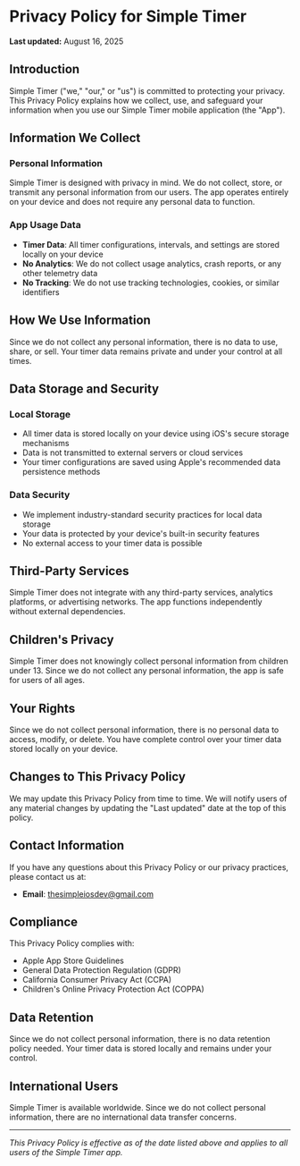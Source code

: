 # Privacy Policy for Simple Timer

**Last updated:** August 16, 2025

## Introduction

Simple Timer ("we," "our," or "us") is committed to protecting your privacy. This Privacy Policy explains how we collect, use, and safeguard your information when you use our Simple Timer mobile application (the "App").

## Information We Collect

### Personal Information
Simple Timer is designed with privacy in mind. We do not collect, store, or transmit any personal information from our users. The app operates entirely on your device and does not require any personal data to function.

### App Usage Data
- **Timer Data**: All timer configurations, intervals, and settings are stored locally on your device
- **No Analytics**: We do not collect usage analytics, crash reports, or any other telemetry data
- **No Tracking**: We do not use tracking technologies, cookies, or similar identifiers

## How We Use Information

Since we do not collect any personal information, there is no data to use, share, or sell. Your timer data remains private and under your control at all times.

## Data Storage and Security

### Local Storage
- All timer data is stored locally on your device using iOS's secure storage mechanisms
- Data is not transmitted to external servers or cloud services
- Your timer configurations are saved using Apple's recommended data persistence methods

### Data Security
- We implement industry-standard security practices for local data storage
- Your data is protected by your device's built-in security features
- No external access to your timer data is possible

## Third-Party Services

Simple Timer does not integrate with any third-party services, analytics platforms, or advertising networks. The app functions independently without external dependencies.

## Children's Privacy

Simple Timer does not knowingly collect personal information from children under 13. Since we do not collect any personal information, the app is safe for users of all ages.

## Your Rights

Since we do not collect personal information, there is no personal data to access, modify, or delete. You have complete control over your timer data stored locally on your device.

## Changes to This Privacy Policy

We may update this Privacy Policy from time to time. We will notify users of any material changes by updating the "Last updated" date at the top of this policy.

## Contact Information

If you have any questions about this Privacy Policy or our privacy practices, please contact us at:

- **Email**: thesimpleiosdev@gmail.com

## Compliance

This Privacy Policy complies with:
- Apple App Store Guidelines
- General Data Protection Regulation (GDPR)
- California Consumer Privacy Act (CCPA)
- Children's Online Privacy Protection Act (COPPA)

## Data Retention

Since we do not collect personal information, there is no data retention policy needed. Your timer data is stored locally and remains under your control.

## International Users

Simple Timer is available worldwide. Since we do not collect personal information, there are no international data transfer concerns.

---

*This Privacy Policy is effective as of the date listed above and applies to all users of the Simple Timer app.*
